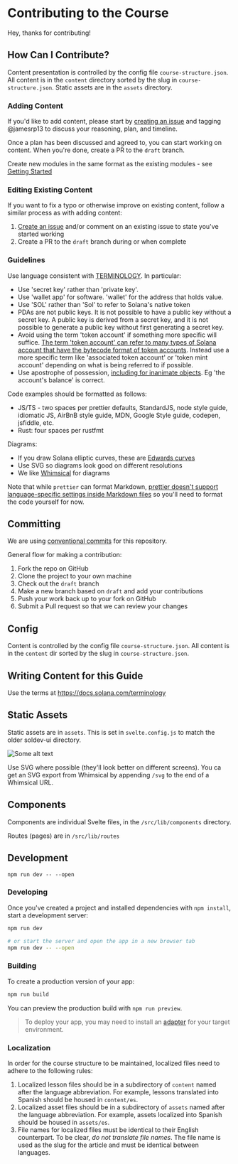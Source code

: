 # Contributing to the Course

Hey, thanks for contributing!

## How Can I Contribute?

Content presentation is controlled by the config file `course-structure.json`. All content is in the `content` directory sorted by the slug in `course-structure.json`. Static assets are in the `assets` directory.

### Adding Content

If you'd like to add content, please start by [creating an issue](https://github.com/Unboxed-Software/solana-course/issues/new) and tagging @jamesrp13 to discuss your reasoning, plan, and timeline.

Once a plan has been discussed and agreed to, you can start working on content. When you're done, create a PR to the `draft` branch.

Create new modules in the same format as the existing modules - see [Getting Started](./content/getting-started.md)
### Editing Existing Content

If you want to fix a typo or otherwise improve on existing content, follow a similar process as with adding content:

1. [Create an issue](https://github.com/Unboxed-Software/solana-course/issues/new) and/or comment on an existing issue to state you've started working
2. Create a PR to the `draft` branch during or when complete

### Guidelines

Use language consistent with [TERMINOLOGY](https://github.com/solana-foundation/developer-content/blob/main/docs/terminology.md). In particular:

- Use 'secret key' rather than 'private key'.
- Use 'wallet app' for software. 'wallet' for the address that holds value.
- Use 'SOL' rather than 'Sol' to refer to Solana's native token
- PDAs are not public keys. It is not possible to have a public key without a secret key. A public key is derived from a secret key, and it is not possible to generate a public key without first generating a secret key.
- Avoid using the term 'token account' if something more specific will suffice. [The term 'token account' can refer to many types of Solana account that have the bytecode format of token accounts](https://solana.stackexchange.com/questions/7507/what-is-the-difference-between-a-token-account-and-an-associated-token-account/7521#7521). Instead use a more specific term like 'associated token account' or 'token mint account' depending on what is being referred to if possible.
- Use apostrophe of possession, [including for inanimate objects](https://english.stackexchange.com/questions/1031/is-using-the-possessive-s-correct-in-the-cars-antenna). Eg 'the account's balance' is correct.

Code examples should be formatted as follows:

- JS/TS - two spaces per prettier defaults, StandardJS, node style guide, idiomatic JS, AirBnB style guide, MDN, Google Style guide, codepen, jsfiddle, etc.
- Rust: four spaces per rustfmt

Diagrams:
- If you draw Solana elliptic curves, these are [Edwards curves](https://en.wikipedia.org/wiki/Edwards_curve)
- Use SVG so diagrams look good on different resolutions
- We like [Whimsical](https://whimsical.com/) for diagrams
 
Note that while `prettier` can format Markdown, [prettier doesn't support language-specific settings inside Markdown files](https://github.com/prettier/prettier/issues/5378) so you'll need to format the code yourself for now.

## Committing

We are using [conventional commits](https://www.conventionalcommits.org/en/v1.0.0/)
for this repository.

General flow for making a contribution:

1. Fork the repo on GitHub
2. Clone the project to your own machine
3. Check out the `draft` branch
4. Make a new branch based on `draft` and add your contributions
5. Push your work back up to your fork on GitHub
6. Submit a Pull request so that we can review your changes

## Config

Content is controlled by the config file `course-structure.json`. All content is in the `content` dir sorted by the slug in `course-structure.json`.

## Writing Content for this Guide

Use the terms at https://docs.solana.com/terminology

## Static Assets

Static assets are in `assets`. This is set in `svelte.config.js` to match the older soldev-ui directory. 

![Some alt text](../assets/somefile.svg)

Use SVG where possible (they'll look better on different screens). You ca get an SVG export from Whimsical by appending `/svg` to the end of a Whimsical URL.
## Components

Components are individual Svelte files, in the `/src/lib/components` directory.

Routes (pages) are in `/src/lib/routes`

## Development

```
npm run dev -- --open
```

### Developing

Once you've created a project and installed dependencies with `npm install`, start a development server:

```bash
npm run dev

# or start the server and open the app in a new browser tab
npm run dev -- --open
```

### Building

To create a production version of your app:

```bash
npm run build
```

You can preview the production build with `npm run preview`.

> To deploy your app, you may need to install an [adapter](https://kit.svelte.dev/docs/adapters) for your target environment.

### Localization

In order for the course structure to be maintained, localized files need to adhere to the following rules:

1. Localized lesson files should be in a subdirectory of `content` named after the language abbreviation. For example, lessons translated into Spanish should be housed in `content/es`.
2. Localized asset files should be in a subdirectory of `assets` named after the language abbreviation. For example, assets localized into Spanish should be housed in `assets/es`.
3. File names for localized files must be identical to their English counterpart. To be clear, _do not translate file names_. The file name is used as the slug for the article and must be identical between languages.

